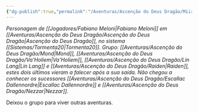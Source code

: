 ```yaml
---
{"dg-publish":true,"permalink":"/Aventuras/Ascenção do Deus Dragão/Miirphys/","created":"2025-10-13T19:43:43.415-03:00"}
---
```


*Personagem de [[Jogadores/Fabiano Meloni\|Fabiano Meloni]] em [[Aventuras/Ascenção do Deus Dragão/Ascenção do Deus Dragão\|Ascenção do Deus Dragão]], no sistema [[Sistemas/Tormenta20\|Tormenta20]].*
*Grupo: [[Aventuras/Ascenção do Deus Dragão/Mond\|Mond]], [[Aventuras/Ascenção do Deus Dragão/Va'Holiem\|Va'Holiem]], [[Aventuras/Ascenção do Deus Dragão/Lin Lang\|Lin Lang]] e [[Aventuras/Ascenção do Deus Dragão/Raiden\|Raiden]], estes dois últimos vieram a falecer após a sua saída.*
*Não chegou a conhecer os sucessores [[Aventuras/Ascenção do Deus Dragão/Escallac Dallennordre\|Escallac Dallennordre]] e [[Aventuras/Ascenção do Deus Dragão/Nezzar\|Nezzar]].*

Deixou o grupo para viver outras aventuras.